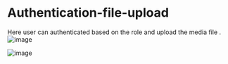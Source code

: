 # Authentication-file-upload
Here user can authenticated based on the role and upload the media file .
![image](https://github.com/suraj7743/Authentication-file-upload/assets/108015786/39f14be0-7aa5-4047-b9d0-98b24f72956d)

![image](https://github.com/suraj7743/Authentication-file-upload/assets/108015786/3beb83e7-45a2-4502-909c-722080416645)


